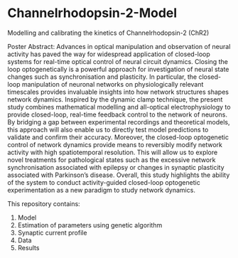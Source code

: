 # Channelrhodopsin-2-Model
Modelling and calibrating the kinetics of Channelrhodopsin-2 (ChR2) 

Poster Abstract:
Advances in optical manipulation and observation of neural activity has paved the way for widespread application of closed-loop systems for real-time optical control of neural circuit dynamics. Closing the loop optogenetically is a powerful approach for investigation of neural state changes such as synchronisation and plasticity. In particular, the closed-loop manipulation of neuronal networks on physiologically relevant timescales provides invaluable insights into how network structures shapes network dynamics. Inspired by the dynamic clamp technique, the present study combines mathematical modelling and all-optical electrophysiology to provide closed-loop, real-time feedback control to the network of neurons. By bridging a gap between experimental recordings and theoretical models, this approach will also enable us to directly test model predictions to validate and confirm their accuracy. Moreover, the closed-loop optogenetic control of network dynamics provide means to reversibly modify network activity with high spatiotemporal resolution. This will allow us to explore novel treatments for pathological states such as the excessive network synchronisation associated with epilepsy or changes in synaptic plasticity associated with Parkinson’s disease. Overall, this study highlights the ability of the system to conduct activity-guided closed-loop optogenetic experimentation as a new paradigm to study network dynamics.  

This repository contains:
1) Model
2) Estimation of parameters using genetic algorithm
3) Synaptic current profile
4) Data
5) Results
